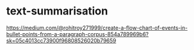 # text-summarisation
https://medium.com/@rohitroy271999/create-a-flow-chart-of-events-in-bullet-points-from-a-paragraph-corpus-854a789969b6?sk=05c4013cc73900f96808526020b79659
